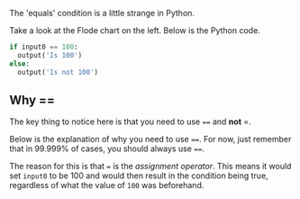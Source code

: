 The 'equals' condition is a little strange in Python.

Take a look at the Flode chart on the left. Below is the Python code.

```python
if input0 == 100:
  output('Is 100')
else:
  output('Is not 100')
```

## Why ==
The key thing to notice here is that you need to use `==` and **not** =.

Below is the explanation of why you need to use `==`. For now, just remember that in 99.999% of cases, you should always use `==`.

The reason for this is that `=` is the *assignment operator*. This means it would set `input0` to be 100 and would then result in the condition being true, regardless of what the value of `100` was beforehand.
